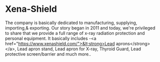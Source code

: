 # Xena-Shield
The company is basically dedicated to manufacturing, supplying, importing,&amp; exporting. Our story began in 2011 and today, we're privileged to share that we provide a full range of x-ray radiation protection and personal equipment. It basically includes -&lt;a href="https://www.xenashield.com/">&lt;strong>Lead aprons&lt;/strong>&lt;/a>, Lead apron stand, Lead apron for X-ray, Thyroid Guard, Lead protective screen/barrier and much more.. 
